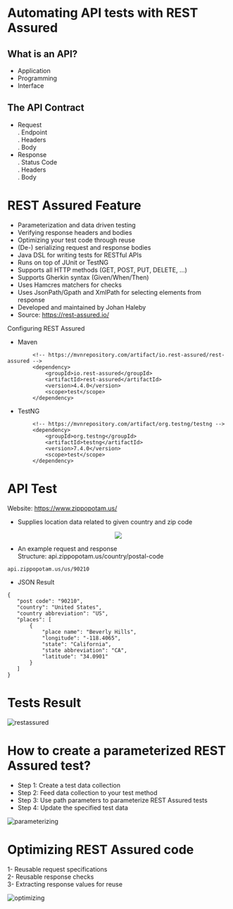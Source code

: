 # Automating API tests with REST Assured


## What is an API?
* Application
* Programming
* Interface

## The API Contract
* Request<br>
. Endpoint<br>
. Headers<br>
. Body<br>
* Response<br>
. Status Code<br>
. Headers<br>
. Body<br>

# REST Assured Feature
* Parameterization and data driven testing
* Verifying response headers and bodies
* Optimizing your test code through reuse
* (De-) serializing request and response bodies
* Java DSL for writing tests for RESTful APIs
* Runs on top of JUnit or TestNG
* Supports all HTTP methods (GET, POST, PUT, DELETE, ...)
* Supports Gherkin syntax (Given/When/Then)
* Uses Hamcres matchers for checks
* Uses JsonPath/Gpath and XmlPath for selecting elements from response
* Developed and maintained by Johan Haleby
* Source: https://rest-assured.io/

Configuring REST Assured
* Maven
```
        <!-- https://mvnrepository.com/artifact/io.rest-assured/rest-assured -->
        <dependency>
            <groupId>io.rest-assured</groupId>
            <artifactId>rest-assured</artifactId>
            <version>4.4.0</version>
            <scope>test</scope>
        </dependency>
```
* TestNG
```
        <!-- https://mvnrepository.com/artifact/org.testng/testng -->
        <dependency>
            <groupId>org.testng</groupId>
            <artifactId>testng</artifactId>
            <version>7.4.0</version>
            <scope>test</scope>
        </dependency>
```
# API Test
Website: https://www.zippopotam.us/
* Supplies location data related to given country and zip code

<p align="center">
   <td><img src="https://user-images.githubusercontent.com/75911392/181996245-3ba96d8f-a719-4ca5-90ca-f17736bb0e7d.PNG" /></td>
</p>

* An example request and response
<br>Structure: api.zippopotam.us/country/postal-code
```
api.zippopotam.us/us/90210
```
* JSON Result
```
{
   "post code": "90210",
   "country": "United States",
   "country abbreviation": "US",
   "places": [
       {
           "place name": "Beverly Hills",
           "longitude": "-118.4065",
           "state": "California",
           "state abbreviation": "CA",
           "latitude": "34.0901"
       }
   ]
}

```

# Tests Result

![restassured](https://user-images.githubusercontent.com/75911392/182031988-606f0e95-9334-48cf-aaf8-27500f70134c.PNG)

# How to create a parameterized REST Assured test?
* Step 1: Create a test data collection 
* Step 2: Feed data collection to your test method
* Step 3: Use path parameters to parameterize REST Assured tests
* Step 4: Update the specified test data

![parameterizing](https://user-images.githubusercontent.com/75911392/182033924-bd2b2a92-577e-427e-9003-1446d5cb3211.PNG)


# Optimizing REST Assured code
1- Reusable request specifications<br>
2- Reusable response checks<br>
3- Extracting response values for reuse<br>

![optimizing](https://user-images.githubusercontent.com/75911392/182036760-1d86b560-87c0-4b38-b37e-b311e07d90d6.PNG)

